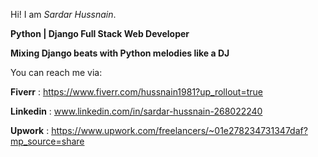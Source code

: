 Hi! I am _Sardar Hussnain_.

**Python | Django Full Stack Web Developer**

**Mixing Django beats with Python melodies like a DJ**

You can reach me via:

**Fiverr**   :  https://www.fiverr.com/hussnain1981?up_rollout=true

**Linkedin**  :  www.linkedin.com/in/sardar-hussnain-268022240

**Upwork**    : https://www.upwork.com/freelancers/~01e278234731347daf?mp_source=share
